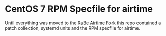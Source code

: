 # CentOS 7 RPM Specfile for airtime

Until everything was moved to the [RaBe Airtime Fork](https://github.com/radiorabe/airtime) this repo
contained a patch collection, systemd units and the RPM specfile for airtime.
